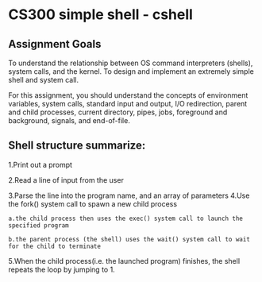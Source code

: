 # CS300 simple shell - cshell

## Assignment Goals
To understand the relationship between OS command interpreters (shells), system calls, and the kernel.
To design and implement an extremely simple shell and system call.

For this assignment, you should understand the concepts of environment variables, system calls, standard input and output, I/O redirection, parent and child processes, current directory, pipes, jobs, foreground and background, signals, and end-of-file.


## Shell structure summarize:

1.Print out a prompt

2.Read a line of input from the user

3.Parse the line into the program name, and an array of parameters
4.Use the fork() system call to spawn a new child process

    a.the child process then uses the exec() system call to launch the specified program
  
    b.the parent process (the shell) uses the wait() system call to wait for the child to terminate
  
5.When the child process(i.e. the launched program) finishes, the shell repeats the loop by jumping to 1.
